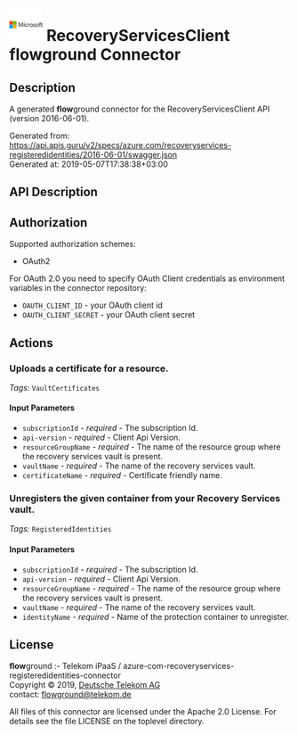 # ![LOGO](logo.png) RecoveryServicesClient **flow**ground Connector

## Description

A generated **flow**ground connector for the RecoveryServicesClient API (version 2016-06-01).

Generated from: https://api.apis.guru/v2/specs/azure.com/recoveryservices-registeredidentities/2016-06-01/swagger.json<br/>
Generated at: 2019-05-07T17:38:38+03:00

## API Description



## Authorization

Supported authorization schemes:
- OAuth2

For OAuth 2.0 you need to specify OAuth Client credentials as environment variables in the connector repository:
* `OAUTH_CLIENT_ID` - your OAuth client id
* `OAUTH_CLIENT_SECRET` - your OAuth client secret

## Actions

### Uploads a certificate for a resource.

*Tags:* `VaultCertificates`

#### Input Parameters
* `subscriptionId` - _required_ - The subscription Id.
* `api-version` - _required_ - Client Api Version.
* `resourceGroupName` - _required_ - The name of the resource group where the recovery services vault is present.
* `vaultName` - _required_ - The name of the recovery services vault.
* `certificateName` - _required_ - Certificate friendly name.

### Unregisters the given container from your Recovery Services vault.

*Tags:* `RegisteredIdentities`

#### Input Parameters
* `subscriptionId` - _required_ - The subscription Id.
* `api-version` - _required_ - Client Api Version.
* `resourceGroupName` - _required_ - The name of the resource group where the recovery services vault is present.
* `vaultName` - _required_ - The name of the recovery services vault.
* `identityName` - _required_ - Name of the protection container to unregister.

## License

**flow**ground :- Telekom iPaaS / azure-com-recoveryservices-registeredidentities-connector<br/>
Copyright © 2019, [Deutsche Telekom AG](https://www.telekom.de)<br/>
contact: flowground@telekom.de

All files of this connector are licensed under the Apache 2.0 License. For details
see the file LICENSE on the toplevel directory.
